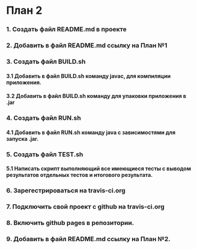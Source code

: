 # План 2
### 1. Создать файл README.md в проекте
### 2. Добавить в файл README.md ссылку на План №1
### 3. Создать файл BUILD.sh
#### 3.1 Добавить в файл BUILD.sh команду javac, для компиляции приложения.
#### 3.2 Добавить в файл BUILD.sh команду для упаковки приложения в .jar
### 4. Создать файл RUN.sh
#### 4.1 Добавить в файл RUN.sh команду java  с зависимостями для запуска .jar.
### 5. Создать файл TEST.sh
#### 5.1 Написать скрипт выполняющий все имеющиеся тесты с выводом результатов отдельных тестов и итогового результата.
### 6. Зарегестрироваться на travis-ci.org
### 7. Подключить свой проект с github  на travis-ci.org
### 8. Включить github pages в репозитории.
### 9. Добавить в файл README.md ссылку на План №2.
